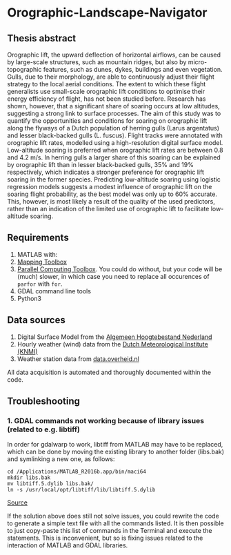 # Orographic-Landscape-Navigator

## Thesis abstract
Orographic lift, the upward deflection of horizontal airflows, can be caused by large-scale structures, such as mountain ridges, but also by micro-topographic features, such as dunes, dykes, buildings and even vegetation. Gulls, due to their morphology, are able to continuously adjust their flight strategy to the local aerial conditions. The extent to which these flight generalists use small-scale orographic lift conditions to optimise their energy efficiency of flight, has not been studied before. Research has shown, however, that a significant share of soaring occurs at low altitudes, suggesting a strong link to surface processes. The aim of this study was to quantify the opportunities and conditions for soaring on orographic lift along the flyways of a Dutch population of herring gulls (Larus argentatus) and lesser black-backed gulls (L. fuscus). Flight tracks were annotated with orographic lift rates, modelled using a high-resolution digital surface model. Low-altitude soaring is preferred when orographic lift rates are between 0.8 and 4.2 m/s. In herring gulls a larger share of this soaring can be explained by orographic lift than in lesser black-backed gulls, 35% and 19% respectively, which indicates a stronger preference for orographic lift soaring in the former species. Predicting low-altitude soaring using logistic regression models suggests a modest influence of orographic lift on the soaring flight probability, as the best model was only up to 60% accurate. This, however, is most likely a result of the quality of the used predictors, rather than an indication of the limited use of orographic lift to facilitate low- altitude soaring.

## Requirements
1. MATLAB with:
  1. [Mapping Toolbox](https://www.mathworks.com/products/mapping.html)
  2. [Parallel Computing Toolbox](https://www.mathworks.com/products/parallel-computing.html). You could do without, but your code will be (much) slower, in which case you need to replace all occurences of `parfor` with `for`.
2. GDAL command line tools
3. Python3

## Data sources
1. Digital Surface Model from the [Algemeen Hoogtebestand Nederland](http://www.ahn.nl/index.html)
2. Hourly weather (wind) data from the [Dutch Meteorological Institute (KNMI)](http://www.knmi.nl/kennis-en-datacentrum/achtergrond/data-ophalen-vanuit-een-script)
3. Weather station data from [data.overheid.nl](https://data.overheid.nl/data/dataset/a4c85871-6847-4b55-bc46-e14d74cf2c05)

All data acquisition is automated and thoroughly documented within the code.

## Troubleshooting

### 1. GDAL commands not working because of library issues (related to e.g. libtiff)
In order for gdalwarp to work, libtiff from MATLAB may have to be replaced, which can be done by moving the existing library to another folder (libs.bak) and symlinking a new one, as follows:

    cd /Applications/MATLAB_R2016b.app/bin/maci64
    mkdir libs.bak
    mv libtiff.5.dylib libs.bak/
    ln -s /usr/local/opt/libtiff/lib/libtiff.5.dylib

[Source](https://github.com/kyamagu/mexopencv/issues/250#issuecomment-238020778)

If the solution above does still not solve issues, you could rewrite the code to generate a simple text file with all the commands listed. It is then possible to just copy-paste this list of commands in the Terminal and execute the statements. This is inconvenient, but so is fixing issues related to the interaction of MATLAB and GDAL libraries.
